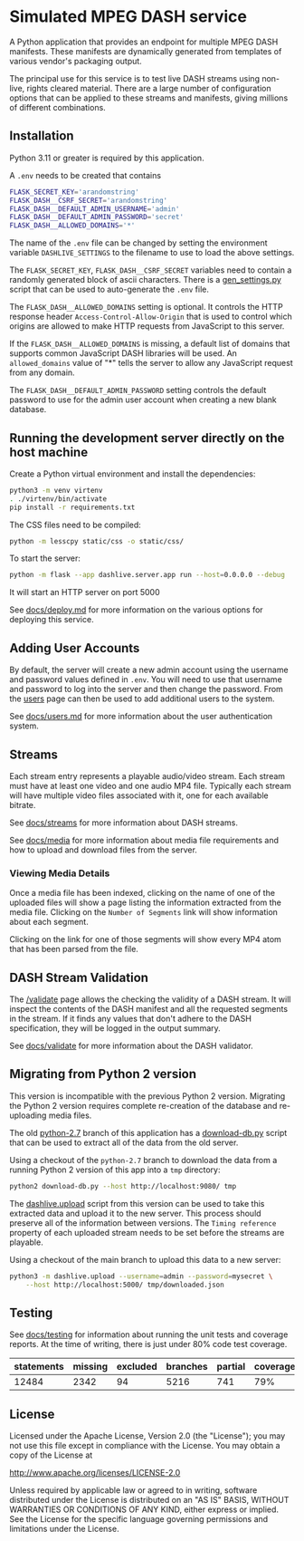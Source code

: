 # Simulated MPEG DASH service

A Python application that provides an endpoint for multiple MPEG DASH
manifests. These manifests are dynamically generated from templates of various
vendor's packaging output.

The principal use for this service is to test live DASH streams using
non-live, rights cleared material. There are a large number of configuration
options that can be applied to these streams and manifests, giving millions
of different combinations.

## Installation

Python 3.11 or greater is required by this application.

A `.env` needs to be created that contains

```bash
FLASK_SECRET_KEY='arandomstring'
FLASK_DASH__CSRF_SECRET='arandomstring'
FLASK_DASH__DEFAULT_ADMIN_USERNAME='admin'
FLASK_DASH__DEFAULT_ADMIN_PASSWORD='secret'
FLASK_DASH__ALLOWED_DOMAINS='*'
```

The name of the `.env` file can be changed by setting the environment
variable `DASHLIVE_SETTINGS` to the filename to use to load the above
settings.

The `FLASK_SECRET_KEY`, `FLASK_DASH__CSRF_SECRET` variables need to contain
a randomly generated block of ascii characters. There is a
[gen_settings.py](./gen_settings.py) script that can be used to auto-generate
the `.env` file.

The `FLASK_DASH__ALLOWED_DOMAINS` setting is optional. It controls the HTTP
response header `Access-Control-Allow-Origin` that is used to control which
origins are allowed to make HTTP requests from JavaScript to this server.

If the `FLASK_DASH__ALLOWED_DOMAINS` is missing, a default list of domains
that supports common JavaScript DASH libraries will be used. An `allowed_domains`
value of "*" tells the server to allow any JavaScript request from any domain.

The `FLASK_DASH__DEFAULT_ADMIN_PASSWORD` setting controls the default password
to use for the admin user account when creating a new blank database.

## Running the development server directly on the host machine

Create a Python virtual environment and install the dependencies:

```sh
python3 -m venv virtenv
. ./virtenv/bin/activate
pip install -r requirements.txt
```

The CSS files need to be compiled:

```sh
python -m lesscpy static/css -o static/css/
```

To start the server:

```sh
python -m flask --app dashlive.server.app run --host=0.0.0.0 --debug
```

It will start an HTTP server on port 5000

See [docs/deploy.md](./docs/deploy.md) for more information on the various
options for deploying this service.

## Adding User Accounts

By default, the server will create a new admin account using the username
and password values defined in `.env`. You will need to use that username
and password to log into the server and then change the password. From the
[users](http://localhost:5000/users) page can then be used to add additional
users to the system.

See [docs/users.md](./docs/users.md) for more information about the user
authentication system.

## Streams

Each stream entry represents a playable audio/video stream. Each stream
must have at least one video and one audio MP4 file. Typically each
stream will have multiple video files associated with it, one for
each available bitrate.

See [docs/streams](./docs/streams.md) for more information about DASH
streams.

See [docs/media](./docs/media.md) for more information about media
file requirements and how to upload and download files from the server.

### Viewing Media Details

Once a media file has been indexed, clicking on the name of one of the
uploaded files will show a page listing the information extracted from
the media file. Clicking on the `Number of Segments` link will show information
about each segment.

Clicking on the link for one of those segments will show every MP4 atom
that has been parsed from the file.

## DASH Stream Validation

The [/validate](http://localhost:5000/validate/) page allows the checking
the validity of a DASH stream. It will inspect the contents of the DASH
manifest and all the requested segments in the stream. If it finds
any values that don't adhere to the DASH specification, they will be
logged in the output summary.

See [docs/validate](./docs/validate.md) for more information about the
DASH validator.

## Migrating from Python 2 version

This version is incompatible with the previous Python 2 version.
Migrating the Python 2 version requires complete re-creation of the
database and re-uploading media files.

The old [python-2.7](https://github.com/asrashley/dash-live/tree/python-2.7)
branch of this application has a
[download-db.py](https://github.com/asrashley/dash-live/blob/python-2.7/download-db.py)
script that can be used to extract all of the data from the old server.

Using a checkout of the `python-2.7` branch to download the data from
a running Python 2 version of this app into a `tmp` directory:

```sh
python2 download-db.py --host http://localhost:9080/ tmp
```

The [dashlive.upload](./dashlive/upload.py) script from this version can
be used to take this extracted data and upload it to the new server. This
process should preserve all of the information between versions. The
`Timing reference` property of each uploaded stream needs to be set before
the streams are playable.

Using a checkout of the main branch to upload this data to a new
server:

```sh
python3 -m dashlive.upload --username=admin --password=mysecret \
    --host http://localhost:5000/ tmp/downloaded.json
```

## Testing

See [docs/testing](./docs/testing.md) for information about running the
unit tests and coverage reports. At the time of writing, there is just
under 80% code test coverage.

| statements | missing | excluded | branches | partial | coverage |
| --- | --- | --- | --- | --- | --- |
| 12484 | 2342 | 94 | 5216 | 741 | 79% |

## License

Licensed under the Apache License, Version 2.0 (the "License");
you may not use this file except in compliance with the License.
You may obtain a copy of the License at

<http://www.apache.org/licenses/LICENSE-2.0>

Unless required by applicable law or agreed to in writing, software
distributed under the License is distributed on an "AS IS" BASIS,
WITHOUT WARRANTIES OR CONDITIONS OF ANY KIND, either express or implied.
See the License for the specific language governing permissions and
limitations under the License.
